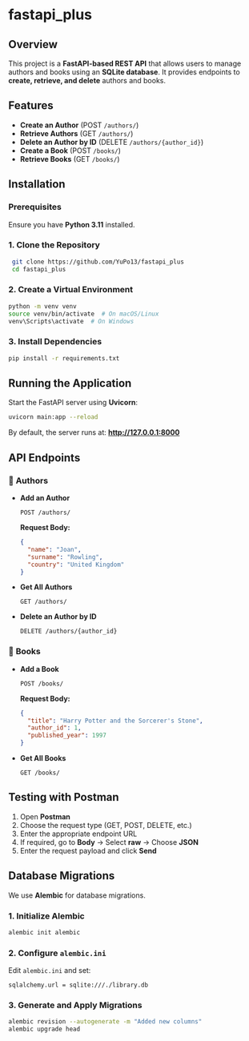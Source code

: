 # fastapi_plus

## Overview
This project is a **FastAPI-based REST API** that allows users to manage authors and books using an **SQLite database**. It provides endpoints to **create, retrieve, and delete** authors and books.

## Features
- **Create an Author** (POST `/authors/`)
- **Retrieve Authors** (GET `/authors/`)
- **Delete an Author by ID** (DELETE `/authors/{author_id}`)
- **Create a Book** (POST `/books/`)
- **Retrieve Books** (GET `/books/`)

## Installation

### Prerequisites
Ensure you have **Python 3.11** installed.

### 1. Clone the Repository
```sh
 git clone https://github.com/YuPo13/fastapi_plus
 cd fastapi_plus
```

### 2. Create a Virtual Environment
```sh
python -m venv venv
source venv/bin/activate  # On macOS/Linux
venv\Scripts\activate  # On Windows
```

### 3. Install Dependencies
```sh
pip install -r requirements.txt
```

## Running the Application
Start the FastAPI server using **Uvicorn**:
```sh
uvicorn main:app --reload
```

By default, the server runs at: **http://127.0.0.1:8000**

## API Endpoints

### 📌 **Authors**
- **Add an Author**
  ```http
  POST /authors/
  ```
  **Request Body:**
  ```json
  {
    "name": "Joan",
    "surname": "Rowling",
    "country": "United Kingdom"
  }
  ```

- **Get All Authors**
  ```http
  GET /authors/
  ```

- **Delete an Author by ID**
  ```http
  DELETE /authors/{author_id}
  ```

### 📌 **Books**
- **Add a Book**
  ```http
  POST /books/
  ```
  **Request Body:**
  ```json
  {
    "title": "Harry Potter and the Sorcerer's Stone",
    "author_id": 1,
    "published_year": 1997
  }
  ```

- **Get All Books**
  ```http
  GET /books/
  ```

## Testing with Postman
1. Open **Postman**
2. Choose the request type (GET, POST, DELETE, etc.)
3. Enter the appropriate endpoint URL
4. If required, go to **Body** → Select **raw** → Choose **JSON**
5. Enter the request payload and click **Send**

## Database Migrations
We use **Alembic** for database migrations.

### **1. Initialize Alembic**
```sh
alembic init alembic
```

### **2. Configure `alembic.ini`**
Edit `alembic.ini` and set:
```
sqlalchemy.url = sqlite:///./library.db
```

### **3. Generate and Apply Migrations**
```sh
alembic revision --autogenerate -m "Added new columns"
alembic upgrade head
```
